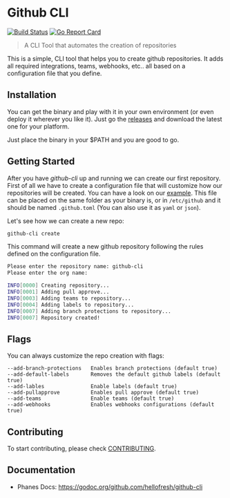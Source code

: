 # Github CLI

[![Build Status](https://travis-ci.org/hellofresh/github-cli.svg?branch=master)](https://travis-ci.org/hellofresh/phanes)
[![Go Report Card](https://goreportcard.com/badge/github.com/hellofresh/github-cli)](https://goreportcard.com/report/github.com/hellofresh/phanes)

> A CLI Tool that automates the creation of repositories

This is a simple, CLI tool that helps you to create github repositories. 
It adds all required integrations, teams, webhooks, etc.. all based on a configuration file that you define.

## Installation

You can get the binary and play with it in your own environment (or even deploy it wherever you like it).
Just go the [releases](https://github.com/hellofresh/github-cli/releases) and download the latest one for your platform.

Just place the binary in your $PATH and you are good to go.

## Getting Started

After you have *github-cli* up and running we can create our first repository.
First of all we have to create a configuration file that will customize how our repositories will be created. You can have a look on our [example](.github.sample.toml).
This file can be placed on the same folder as your binary is, or in `/etc/github` and it should be named `.github.toml` (You can also use it as `yaml` or `json`).

Let's see how we can create a new repo:

```sh
github-cli create
```

This command will create a new github repository following the rules defined on the configuration file.

```sh
Please enter the repository name: github-cli
Please enter the org name:

INFO[0000] Creating repository...
INFO[0001] Adding pull approve...
INFO[0003] Adding teams to repository...
INFO[0004] Adding labels to repository...
INFO[0007] Adding branch protections to repository...
INFO[0007] Repository created!
```

## Flags

You can always customize the repo creation with flags:

```
--add-branch-protections   Enables branch protections (default true)
--add-default-labels       Removes the default github labels (default true)
--add-lables               Enable labels (default true)
--add-pullapprove          Enables pull approve (default true)
--add-teams                Enable teams (default true)
--add-webhooks             Enables webhooks configurations (default true)
```

## Contributing

To start contributing, please check [CONTRIBUTING](CONTRIBUTING.md).

## Documentation

* Phanes Docs: https://godoc.org/github.com/hellofresh/github-cli
